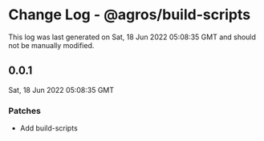 # Change Log - @agros/build-scripts

This log was last generated on Sat, 18 Jun 2022 05:08:35 GMT and should not be manually modified.

## 0.0.1
Sat, 18 Jun 2022 05:08:35 GMT

### Patches

- Add build-scripts

